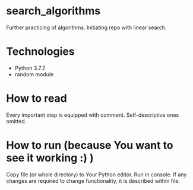 # search_algorithms 
Further practicing of algorithms. Initiating repo with linear search. 
# Technologies  
* Python 3.7.2
* random module
# How to read 
Every important step is equipped with comment. Self-descriptive ones omitted. 
# How to run (because You want to see it working :) ) 
Copy file (or whole directory) to Your Python editor. Run in console. If any changes are required to change functionality, it is described within file. 
